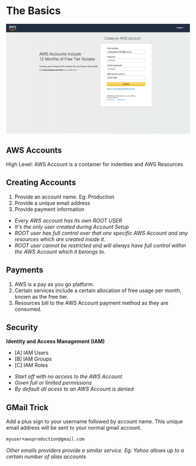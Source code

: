 # The Basics
![AWS Accounts](images/create-account.png)

## AWS Accounts
High Level: AWS Account is a container for indenties and AWS Resources

## Creating Accounts
 1. Provide an account name. Eg: Production
 2. Provide a unique email address
 3. Provide payment information

- *Every AWS account has its own ROOT USER*
- *It's the only user created during Account Setup*
- *ROOT user has full control over that one specific AWS Account and any resources which are created inside it.*
- *ROOT user cannot be restricted and will always have full control within the AWS Account which it belongs to.*

## Payments
 1. AWS is a pay as you go platform.
 2. Certain services include a certain allocation of free usage per month, known as the free tier.
 3. Resources bill to the AWS Account payment method as they are consumed.

 ## Security
 **Identity and Access Management (IAM)**
  - [A] IAM Users
  - [B] IAM Groups
  - [C] IAM Roles
* *Start off with no access to the AWS Account*
* *Given full or limited permissions*
* *By default all acess to an AWS Account is denied*

## GMail Trick
Add a plus sign to your username followed by account name. This unique email address will be sent to your normal gmail account.
```sh
myuser+awsproduction@gmail.com
```
*Other emails providers provide a similar service. Eg: Yahoo allows up to a certain number of alias accounts*